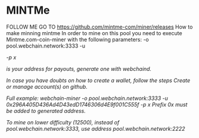 # MINTMe
FOLLOW ME GO TO https://github.com/mintme-com/miner/releases
How to make minning mintme
In order to mine on this pool you need to execute Mintme.com-coin-miner with the following parameters:
-o pool.webchain.network:3333 -u <address> -p x

<address> is your address for payouts, generate one with webchaind.

In case you have doubts on how to create a wallet, follow the steps Create or manage account(s) on github.

Full example: webchain-miner -o pool.webchain.network:3333 -u 0x296A405D436Ad4D43edD1746306d4E9f001C555f -p x
Prefix 0x must be added to generated address.

To mine on lower difficulty (12500), instead of pool.webchain.network:3333, use address pool.webchain.network:2222
